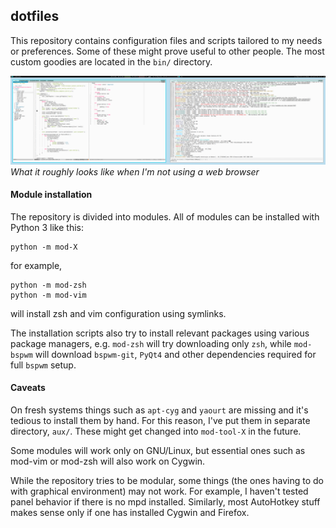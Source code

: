 dotfiles
--------

This repository contains configuration files and scripts tailored to my needs
or preferences. Some of these might prove useful to other people. The most
custom goodies are located in the `bin/` directory.

[![Screenshot](screen.png)](https://raw.githubusercontent.com/rr-/dotfiles/master/screen.png)
*What it roughly looks like when I'm not using a web browser*

#### Module installation

The repository is divided into modules. All of modules can be installed with
Python 3 like this:

```console
python -m mod-X
```

for example,

```console
python -m mod-zsh
python -m mod-vim
```

will install zsh and vim configuration using symlinks.

The installation scripts also try to install relevant packages using various
package managers, e.g. `mod-zsh` will try downloading only `zsh`, while
`mod-bspwm` will download `bspwm-git`, `PyQt4` and other dependencies required
for full `bspwm` setup.

#### Caveats

On fresh systems things such as `apt-cyg` and `yaourt` are missing and it's
tedious to install them by hand. For this reason, I've put them in separate
directory, `aux/`. These might get changed into `mod-tool-X` in the future.

Some modules will work only on GNU/Linux, but essential ones such as mod-vim
or mod-zsh will also work on Cygwin.

While the repository tries to be modular, some things (the ones having to do
with graphical environment) may not work. For example, I haven't tested panel
behavior if there is no mpd installed. Similarly, most AutoHotkey stuff makes
sense only if one has installed Cygwin and Firefox.
